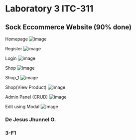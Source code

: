 # Laboratory 3 ITC-311

## Sock Eccommerce Website (90% done)

Homepage
![image](https://github.com/Jhun260Sloth/ITC-311-ACTIVITY-3/assets/99332717/f1e62819-d7f6-4f01-94c4-e25859b2da77)

Register
![image](https://github.com/Jhun260Sloth/ITC-311-ACTIVITY-3/assets/99332717/af2920fa-39c3-41dd-b4b9-751ce5611cf5)

Login
![image](https://github.com/Jhun260Sloth/ITC-311-ACTIVITY-3/assets/99332717/54b7e753-39f7-43c4-9e60-6e49111d8215)

Shop
![image](https://github.com/Jhun260Sloth/ITC-311-ACTIVITY-3/assets/99332717/56b00e0b-5f3f-405f-8cf3-8e27171c262a)

Shop_1
![image](https://github.com/Jhun260Sloth/ITC-311-ACTIVITY-3/assets/99332717/ff2a89ed-7895-487b-b2cd-eedf995b39e5)

Shop(View Product)
![image](https://github.com/Jhun260Sloth/ITC-311-ACTIVITY-3/assets/99332717/0b0674f1-dcf1-4dcf-b7a9-5649029148e6)

Admin Panel (CRUD)
![image](https://github.com/Jhun260Sloth/ITC-311-ACTIVITY-3/assets/99332717/72489ff6-fce7-485c-ab04-ce9e313e099e)

Edit using Modal
![image](https://github.com/Jhun260Sloth/ITC-311-ACTIVITY-3/assets/99332717/93d25f35-962f-4b90-b639-8e931df11c15)


### De Jesus Jhunnel O.
### 3-F1

